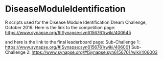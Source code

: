 # DiseaseModuleIdentification
R scripts used for the Disease Module Identification Dream Challenge, October 2016. Here is the link to the competition page:
https://www.synapse.org/#!Synapse:syn6156761/wiki/400645

and here is the link to the final leaderboard page:
Sub-Challenge 1: https://www.synapse.org/#!Synapse:syn6156761/wiki/406001
Sub-Challenge 2: https://www.synapse.org/#!Synapse:syn6156761/wiki/406003
